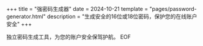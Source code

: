 +++
title = "强密码生成器"
date = 2024-10-21
template = "pages/password-generator.html"
description = "生成安全的16位或18位密码，保护您的在线账户安全"
+++

独立密码生成工具，为您的账户安全保驾护航。
EOF